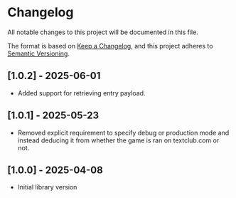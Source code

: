 # Changelog

All notable changes to this project will be documented in this file.

The format is based on [Keep a Changelog](https://keepachangelog.com/en/1.1.0/),
and this project adheres to [Semantic Versioning](https://semver.org/spec/v2.0.0.html).

## [1.0.2] - 2025-06-01

- Added support for retrieving entry payload.

## [1.0.1] - 2025-05-23

- Removed explicit requirement to specify debug or production mode and instead
  deducing it from whether the game is ran on textclub.com or not.

## [1.0.0] - 2025-04-08

- Initial library version
